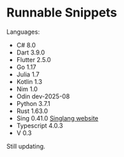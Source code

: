 # Runnable Snippets



Languages:

* C# 8.0
* Dart 3.9.0
* Flutter 2.5.0
* Go 1.17
* Julia 1.7
* Kotlin 1.3
* Nim 1.0
* Odin dev-2025-08
* Python 3.7.1
* Rust 1.63.0
* Sing 0.41.0 [ Singlang website](https://mdegirolami.wixsite.com/singlang)
* Typescript 4.0.3
* V 0.3


Still updating.